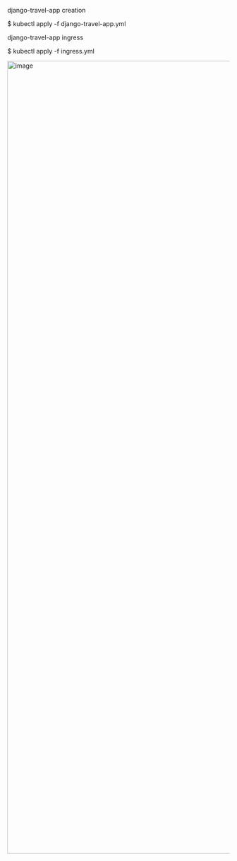 django-travel-app creation

$ kubectl apply -f django-travel-app.yml

django-travel-app ingress

$ kubectl apply -f ingress.yml

<img width="2880" height="1800" alt="image" src="https://github.com/user-attachments/assets/7046d745-c21f-4d35-9047-5db863f746dd" />
